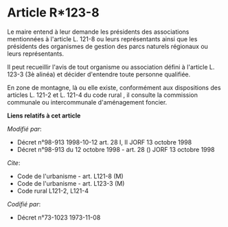 # Article R*123-8

Le maire entend à leur demande les présidents des associations mentionnées à l'article L. 121-8 ou leurs représentants ainsi
que les présidents des organismes de gestion des parcs naturels régionaux ou leurs représentants.

Il peut recueillir l'avis de tout organisme ou association défini à l'article L. 123-3 (3è alinéa) et décider d'entendre
toute personne qualifiée.

En zone de montagne, là ou elle existe, conformément aux dispositions des articles L. 121-2 et L. 121-4 du code rural , il
consulte la commission communale ou intercommunale d'aménagement foncier.

**Liens relatifs à cet article**

_Modifié par_:

  - Décret n°98-913 1998-10-12 art. 28 I, II JORF 13 octobre 1998
  - Décret n°98-913 du 12 octobre 1998 - art. 28 () JORF 13 octobre 1998

_Cite_:

  - Code de l'urbanisme - art. L121-8 (M)
  - Code de l'urbanisme - art. L123-3 (M)
  - Code rural L121-2, L121-4

_Codifié par_:

  - Décret n°73-1023 1973-11-08
